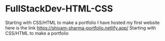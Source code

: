 # FullStackDev-HTML-CSS
Starting with CSS/HTML to make a portfolio 
I have hosted my first website here is the link https://shivam-sharma-portfolio.netlify.app/ Starting with CSS/HTML to make a portfolio
